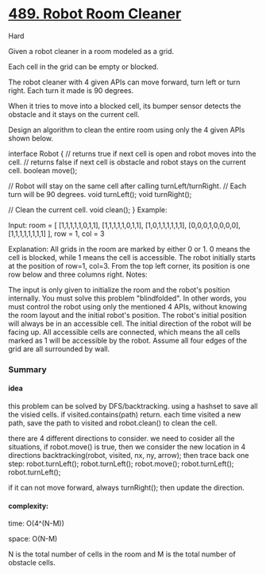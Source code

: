 # [489. Robot Room Cleaner](https://leetcode.com/problems/robot-room-cleaner/)

Hard


 
Given a robot cleaner in a room modeled as a grid.

Each cell in the grid can be empty or blocked.

The robot cleaner with 4 given APIs can move forward, turn left or turn right. Each turn it made is 90 degrees.

When it tries to move into a blocked cell, its bumper sensor detects the obstacle and it stays on the current cell.

Design an algorithm to clean the entire room using only the 4 given APIs shown below.

interface Robot {
  // returns true if next cell is open and robot moves into the cell.
  // returns false if next cell is obstacle and robot stays on the current cell.
  boolean move();

  // Robot will stay on the same cell after calling turnLeft/turnRight.
  // Each turn will be 90 degrees.
  void turnLeft();
  void turnRight();

  // Clean the current cell.
  void clean();
}
Example:

Input:
room = [
  [1,1,1,1,1,0,1,1],
  [1,1,1,1,1,0,1,1],
  [1,0,1,1,1,1,1,1],
  [0,0,0,1,0,0,0,0],
  [1,1,1,1,1,1,1,1]
],
row = 1,
col = 3

Explanation:
All grids in the room are marked by either 0 or 1.
0 means the cell is blocked, while 1 means the cell is accessible.
The robot initially starts at the position of row=1, col=3.
From the top left corner, its position is one row below and three columns right.
Notes:

The input is only given to initialize the room and the robot's position internally. You must solve this problem "blindfolded". In other words, you must control the robot using only the mentioned 4 APIs, without knowing the room layout and the initial robot's position.
The robot's initial position will always be in an accessible cell.
The initial direction of the robot will be facing up.
All accessible cells are connected, which means the all cells marked as 1 will be accessible by the robot.
Assume all four edges of the grid are all surrounded by wall.


### Summary

#### idea

this problem can be solved by DFS/backtracking. using a hashset to save all the visied cells. if visited.contains(path) return. each time visited a new path, save the path to visited and robot.clean() to clean the cell.

there are 4 different directions to consider. we need to cosider all the situations, if robot.move() is true, then we consider the new location in 4 directions  backtracking(robot, visited, nx, ny, arrow);
then trace back one step:
                robot.turnLeft();
                robot.turnLeft();
                robot.move();
                robot.turnLeft();
                robot.turnLeft();
                
 if it can not move forward, always turnRight();
 then update the direction.
 
 #### complexity:
 
 time: O(4^(N-M)) 
 
 space: O(N-M)
 
 N is the total number of cells in the room and M is the total number of obstacle cells.
